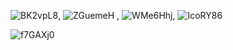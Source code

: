 ![BK2vpL8](https://user-images.githubusercontent.com/94161451/222545331-7b748b3d-b918-44a7-984e-fa45e64b8479.png),
![ZGuemeH](https://user-images.githubusercontent.com/94161451/222545354-2cf9e380-d488-4ce1-9af0-14e120048bd4.png)
,
![WMe6Hhj](https://user-images.githubusercontent.com/94161451/222545377-0084d789-5f4b-4d6d-ae06-4c12ffe2a21d.png),
![IcoRY86](https://user-images.githubusercontent.com/94161451/222545391-421fecb6-13f1-4f9d-a3e9-4bdf032a4816.png)

![f7GAXj0](https://user-images.githubusercontent.com/94161451/222546100-106e775f-7e13-437d-93c2-e209955381e2.png)
